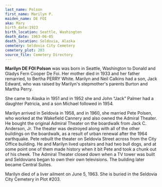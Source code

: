 ```yaml
---
last_name: Polson
first_name: Marilyn P.
maiden_name: DE FOI
aka: Mary
birth_date:1923
birth_location: Seattle, Washington
death_date: 1963-06-05
death_location: Seldovia, Alaska
cemetery: Seldovia City Cemetery
cemetery_plot: 203
source_file: Cemetery Directory
---
```

**Marilyn DE FOI Polson** was was born in Seattle, Washington to Donald and Gladys Fern Cooper De Foi. Her mother died in 1933 and her father remarried, to Bertha PERRY White. Marilyn and Neil Calkins had a son, Jack Edward, who was raised by Marilyn's stepmother's parents Burton and Martha Perry. 

She came to Alaska in 1951 and in 1952 she and John “Jack” Palmer had a daughter Patricia, and a son Michael followed in 1954.

Marilyn arrived in Seldovia in 1958, and in 1960, she married Pete Polsen, who worked at the Wakefield Cannery and also owned the Admiral Theater. He bought the original Admiral Theater on the boardwalk from Jack C. Anderson, Jr. The theater was destroyed along with all of the other buildings on the boardwalk, as a result of urban renewal after the 1964 earthquake. Pete rebuilt the theater on Seldovia Street across from the City Office building. He and Marilyn lived upstairs and had two bull dogs, and at some point one of them made history when it bit Pete and took a chunk out of his cheek. The Admiral Theater closed down when a TV tower was built and Seldovians began to own their own televisions. The building later became Central Suites.

Marilyn died of a liver ailment on June 5, 1963.  She is buried in the Seldovia City Cemetery in Plot #203. 
